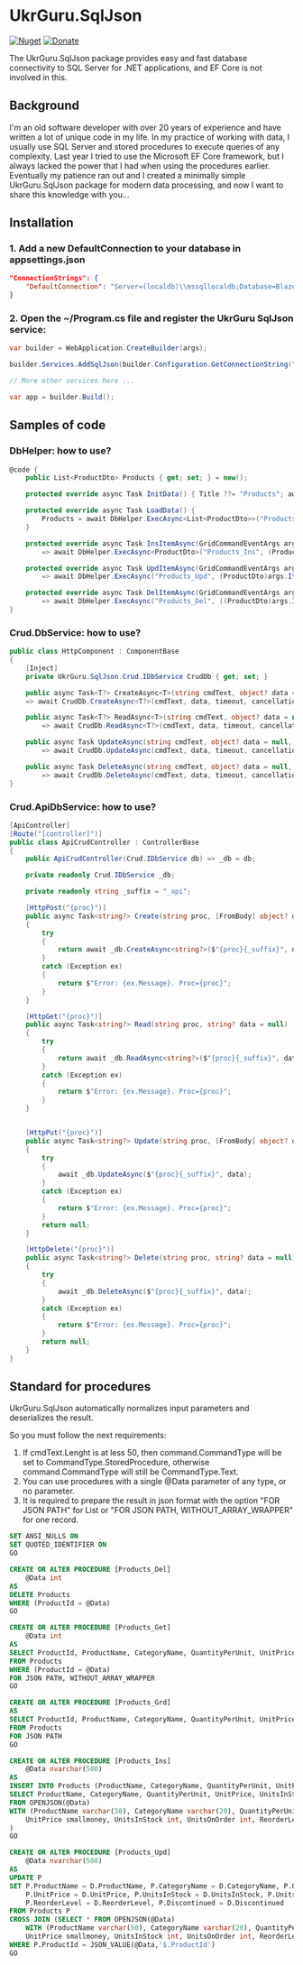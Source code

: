 # UkrGuru.SqlJson
[![Nuget](https://img.shields.io/nuget/v/UkrGuru.SqlJson)](https://www.nuget.org/packages/UkrGuru.SqlJson/)
[![Donate](https://img.shields.io/badge/Donate-PayPal-yellow.svg)](https://www.paypal.com/donate/?hosted_button_id=BPUF3H86X96YN)

The UkrGuru.SqlJson package provides easy and fast database connectivity to SQL Server for .NET applications, and EF Core is not involved in this.

## Background
I'm an old software developer with over 20 years of experience and have written a lot of unique code in my life. In my practice of working with data, I usually use SQL Server and stored procedures to execute queries of any complexity. Last year I tried to use the Microsoft EF Core framework, but I always lacked the power that I had when using the procedures earlier. Eventually my patience ran out and I created a minimally simple UkrGuru.SqlJson package for modern data processing, and now I want to share this knowledge with you...
## Installation

### 1. Add a new DefaultConnection to your database in appsettings.json
```json
"ConnectionStrings": {
    "DefaultConnection": "Server=(localdb)\\mssqllocaldb;Database=BlazorAppDemo;Trusted_Connection=True;MultipleActiveResultSets=true"
}
```

### 2. Open the ~/Program.cs file and register the UkrGuru SqlJson service:
```c#
var builder = WebApplication.CreateBuilder(args);

builder.Services.AddSqlJson(builder.Configuration.GetConnectionString("DefaultConnection"));

// More other services here ... 

var app = builder.Build();
```

## Samples of code

### DbHelper: how to use?
```c#
@code {
    public List<ProductDto> Products { get; set; } = new();

    protected override async Task InitData() { Title ??= "Products"; await Task.CompletedTask; }

    protected override async Task LoadData() { 
        Products = await DbHelper.ExecAsync<List<ProductDto>>("Products_Grd") ?? new(); 
    }

    protected override async Task InsItemAsync(GridCommandEventArgs args) 
        => await DbHelper.ExecAsync<ProductDto>("Products_Ins", (ProductDto)args.Item);

    protected override async Task UpdItemAsync(GridCommandEventArgs args) 
        => await DbHelper.ExecAsync("Products_Upd", (ProductDto)args.Item);

    protected override async Task DelItemAsync(GridCommandEventArgs args) 
        => await DbHelper.ExecAsync("Products_Del", ((ProductDto)args.Item)?.ProductId);
}
```

### Crud.DbService: how to use?
```c#
public class HttpComponent : ComponentBase
{
    [Inject]
    private UkrGuru.SqlJson.Crud.IDbService CrudDb { get; set; }

    public async Task<T?> CreateAsync<T>(string cmdText, object? data = null, int? timeout = null, CancellationToken cancellationToken = default)
    => await CrudDb.CreateAsync<T?>(cmdText, data, timeout, cancellationToken);

    public async Task<T?> ReadAsync<T>(string cmdText, object? data = null, int? timeout = null, CancellationToken cancellationToken = default)
        => await CrudDb.ReadAsync<T?>(cmdText, data, timeout, cancellationToken);

    public async Task UpdateAsync(string cmdText, object? data = null, int? timeout = null, CancellationToken cancellationToken = default)
        => await CrudDb.UpdateAsync(cmdText, data, timeout, cancellationToken);

    public async Task DeleteAsync(string cmdText, object? data = null, int? timeout = null, CancellationToken cancellationToken = default)
        => await CrudDb.DeleteAsync(cmdText, data, timeout, cancellationToken);
}
```

### Crud.ApiDbService: how to use?
```c#
[ApiController]
[Route("[controller]")]
public class ApiCrudController : ControllerBase
{
    public ApiCrudController(Crud.IDbService db) => _db = db;

    private readonly Crud.IDbService _db;

    private readonly string _suffix = "_api";

    [HttpPost("{proc}")]
    public async Task<string?> Create(string proc, [FromBody] object? data = null)
    {
        try
        {
            return await _db.CreateAsync<string?>($"{proc}{_suffix}", data);
        }
        catch (Exception ex)
        {
            return $"Error: {ex.Message}. Proc={proc}";
        }
    }

    [HttpGet("{proc}")]
    public async Task<string?> Read(string proc, string? data = null)
    {
        try
        {
            return await _db.ReadAsync<string?>($"{proc}{_suffix}", data);
        }
        catch (Exception ex)
        {
            return $"Error: {ex.Message}. Proc={proc}";
        }
    }


    [HttpPut("{proc}")]
    public async Task<string?> Update(string proc, [FromBody] object? data = null)
    {
        try
        {
            await _db.UpdateAsync($"{proc}{_suffix}", data);
        }
        catch (Exception ex)
        {
            return $"Error: {ex.Message}. Proc={proc}";
        }
        return null;
    }

    [HttpDelete("{proc}")]
    public async Task<string?> Delete(string proc, string? data = null)
    {
        try
        {
            await _db.DeleteAsync($"{proc}{_suffix}", data);
        }
        catch (Exception ex)
        {
            return $"Error: {ex.Message}. Proc={proc}";
        }
        return null;
    }
}
```

## Standard for procedures

UkrGuru.SqlJson automatically normalizes input parameters and deserializes the result.

So you must follow the next requirements:
1. If cmdText.Lenght is at less 50, then command.CommandType will be set to CommandType.StoredProcedure, otherwise command.CommandType will still be CommandType.Text.
2. You can use procedures with a single @Data parameter of any type, or no parameter.
3. It is required to prepare the result in json format with the option "FOR JSON PATH" for List or "FOR JSON PATH, WITHOUT_ARRAY_WRAPPER" for one record.


```sql
SET ANSI_NULLS ON
SET QUOTED_IDENTIFIER ON
GO

CREATE OR ALTER PROCEDURE [Products_Del]
    @Data int
AS
DELETE Products
WHERE (ProductId = @Data)
GO

CREATE OR ALTER PROCEDURE [Products_Get]
    @Data int
AS
SELECT ProductId, ProductName, CategoryName, QuantityPerUnit, UnitPrice, UnitsInStock, UnitsOnOrder, ReorderLevel, Discontinued
FROM Products
WHERE (ProductId = @Data)
FOR JSON PATH, WITHOUT_ARRAY_WRAPPER
GO

CREATE OR ALTER PROCEDURE [Products_Grd]
AS
SELECT ProductId, ProductName, CategoryName, QuantityPerUnit, UnitPrice, UnitsInStock, UnitsOnOrder, ReorderLevel, Discontinued
FROM Products
FOR JSON PATH
GO

CREATE OR ALTER PROCEDURE [Products_Ins]
	@Data nvarchar(500)  
AS
INSERT INTO Products (ProductName, CategoryName, QuantityPerUnit, UnitPrice, UnitsInStock, UnitsOnOrder, ReorderLevel, Discontinued)
SELECT ProductName, CategoryName, QuantityPerUnit, UnitPrice, UnitsInStock, UnitsOnOrder, ReorderLevel, Discontinued
FROM OPENJSON(@Data) 
WITH (ProductName varchar(50), CategoryName varchar(20), QuantityPerUnit varchar(20), 
	UnitPrice smallmoney, UnitsInStock int, UnitsOnOrder int, ReorderLevel int, Discontinued bit
)
GO

CREATE OR ALTER PROCEDURE [Products_Upd]
	@Data nvarchar(500)  
AS
UPDATE P
SET P.ProductName = D.ProductName, P.CategoryName = D.CategoryName, P.QuantityPerUnit = D.QuantityPerUnit,
	P.UnitPrice = D.UnitPrice, P.UnitsInStock = D.UnitsInStock, P.UnitsOnOrder = D.UnitsOnOrder,
	P.ReorderLevel = D.ReorderLevel, P.Discontinued = D.Discontinued
FROM Products P
CROSS JOIN (SELECT * FROM OPENJSON(@Data) 
    WITH (ProductName varchar(50), CategoryName varchar(20), QuantityPerUnit varchar(20), 
	UnitPrice smallmoney, UnitsInStock int, UnitsOnOrder int, ReorderLevel int, Discontinued bit)) D
WHERE P.ProductId = JSON_VALUE(@Data,'$.ProductId')
GO


```
